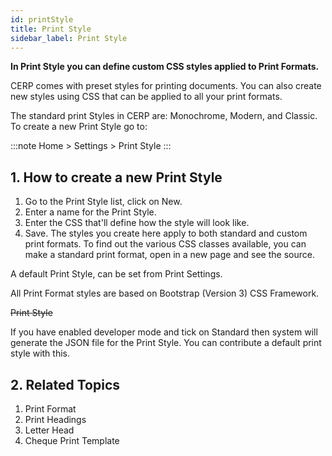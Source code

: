 ```yaml
---
id: printStyle
title: Print Style
sidebar_label: Print Style
---
```


**In Print Style you can define custom CSS styles applied to Print Formats.**

CERP comes with preset styles for printing documents. You can also create new styles using CSS that can be applied to all your print formats.

The standard print Styles in CERP are: Monochrome, Modern, and Classic. To create a new Print Style go to:

:::note
Home > Settings > Print Style
:::

## 1. How to create a new Print Style

1. Go to the Print Style list, click on New.
1. Enter a name for the Print Style.
1. Enter the CSS that'll define how the style will look like.
1. Save.
   The styles you create here apply to both standard and custom print formats. To find out the various CSS classes available, you can make a standard print format, open in a new page and see the source.

A default Print Style, can be set from Print Settings.

All Print Format styles are based on Bootstrap (Version 3) CSS Framework.

~~Print Style~~

If you have enabled developer mode and tick on Standard then system will generate the JSON file for the Print Style. You can contribute a default print style with this.

## 2. Related Topics

1. Print Format
1. Print Headings
1. Letter Head
1. Cheque Print Template
